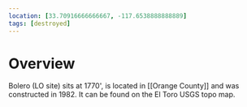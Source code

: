 ```yaml
---
location: [33.70916666666667, -117.6538888888889]
tags: [destroyed]
---
```


# Overview

Bolero (LO site) sits at 1770', is located in [[Orange County]] and was constructed in 1982. It can be found on the El Toro USGS topo map.

